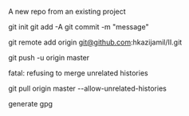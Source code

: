 A new repo from an existing project

git init
git add -A
git commit -m "message"

git remote add origin git@github.com:hkazijamil/II.git

git push -u origin master


fatal: refusing to merge unrelated histories

 git pull origin master --allow-unrelated-histories


 generate gpg



